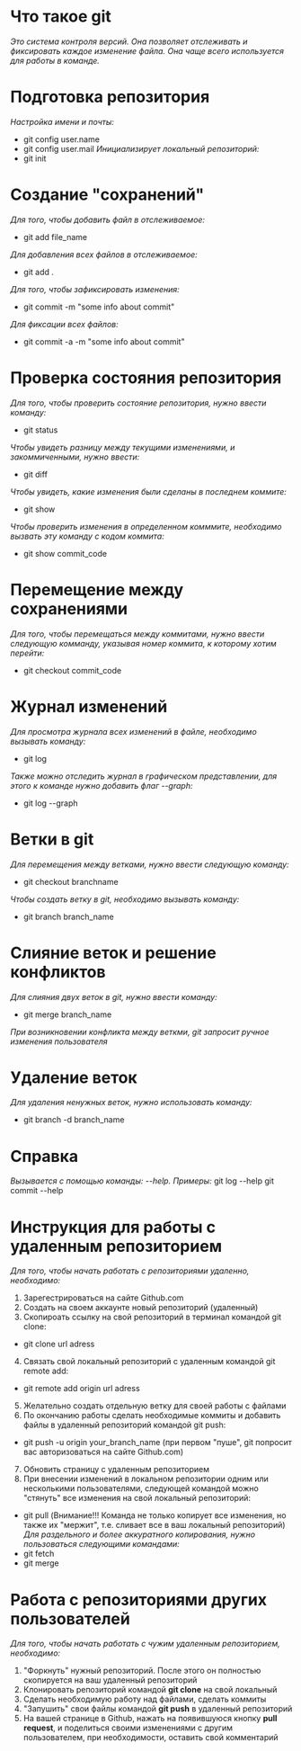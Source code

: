 #  Что такое git
*Это система контроля версий. Она позволяет отслеживать и фиксировать каждое изменение файла. Она чаще всего используется для работы в команде.*

# Подготовка репозитория
*Настройка имени и почты:*
* git config user.name
* git config user.mail
*Инициализирует локальный репозиторий:*
* git init

# Создание "сохранений"
*Для того, чтобы добавить файл в отслеживаемое:*
* git add file_name

*Для добавления всех файлов в отслеживаемое:*
* git add .

*Для того, чтобы зафиксировать изменения:*
* git commit -m "some info about commit"

*Для фиксации всех файлов:*
* git commit -a -m "some info about commit"

# Проверка состояния репозитория
*Для того, чтобы проверить состояние репозитория, нужно ввести команду:*
* git status
 
*Чтобы увидеть разницу между текущими изменениями, и закоммиченными, нужно ввести:*
* git diff

*Чтобы увидеть, какие изменения были сделаны в последнем коммите:*
* git show

*Чтобы проверить изменения в определенном комммите, необходимо вызвать эту команду с кодом коммита:*
* git show commit_code

# Перемещение между сохранениями
*Для того, чтобы перемещаться между коммитами, нужно ввести следующую комманду, указывая номер коммита, к которому хотим перейти:*
* git checkout commit_code

# Журнал изменений
*Для просмотра журнала всех изменений в файле, необходимо вызывать команду:*
* git log



*Также можно отследить журнал в графическом представлении, для этого к команде нужно добавить флаг --graph:*
* git log --graph

# Ветки в git
*Для перемещения между ветками, нужно ввести следующую команду:*
* git checkout branchname

*Чтобы создать ветку в git, необходимо вызывать команду:*
* git branch branch_name
# Слияние веток и решение конфликтов
*Для слияния двух веток в git, нужно ввести команду:*
* git merge branch_name 

*При возникновении конфликта между веткми, git запросит ручное изменения пользователя*

# Удаление веток
*Для удаления ненужных веток, нужно использовать команду:*
* git branch -d branch_name
# Справка
*Вызывается с помощью команды: --help. Примеры:*
git log --help
git commit --help

# Инструкция для работы с удаленным репозиторием
*Для того, чтобы начать работать с репозиториями удаленно, необходимо:*
1. Зарегестрироваться на сайте Github.com
2. Создать на своем аккаунте новый репозиторий (удаленный)
3. Скопироать ссылку на свой репозиторий в терминал командой git clone:
* git clone url adress
4. Связать свой локальный репозиторий с удаленным командой git remote add:
* git remote add origin url adress
5. Желательно создать отдельную ветку для своей работы с файлами
6. По окончанию работы сделать необходимые коммиты и добавить файлы в удаленный репозиторий командой git push:
* git push -u origin your_branch_name (при первом "пуше", git попросит вас авторизоваться на сайте Github.com)
7. Обновить страницу с удаленным репозиторием
8. При внесении изменений в локальном репозитории одним или несколькими пользователями, следующей командой можно "стянуть" все изменения на свой локальный репозиторий:
* git pull (Внимание!!! Команда не только копирует все изменения, но также их "мержит", т.е. сливает все в ваш локальный репозиторий)
*Для раздельного и более аккуратного копирования, нужно пользоваться следующими командами:*
* git fetch
* git merge

# Работа с репозиториями других пользователей
*Для того, чтобы начать работать с чужим удаленным репозиторием, необходимо:*
1. "Форкнуть" нужный репозиторий. После этого он полностью скопируется на ваш удаленный репозиторий
2. Клонировать репозиторий командой **git clone** на свой локальный
3. Сделать необходимую работу над файлами, сделать коммиты
4. "Запушить" свои файлы командой **git push** в удаленный репозиторий
5. На вашей странице в Github, нажать на появившуюся кнопку **pull request**, и поделиться своими изменениями с другим пользователем, при необходимости, оставить свой комментарий